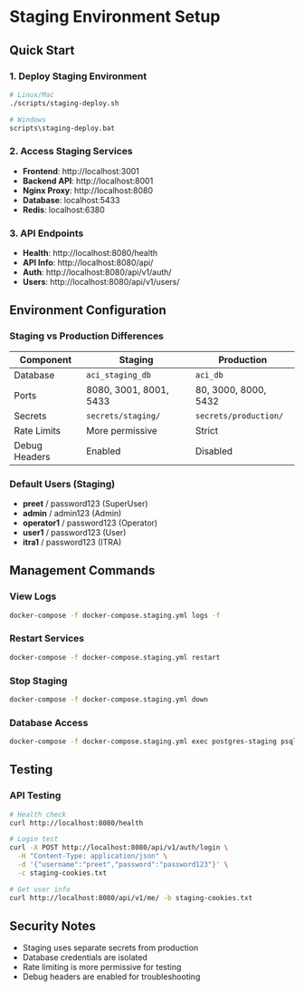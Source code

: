 # Staging Environment Setup

## Quick Start

### 1. Deploy Staging Environment
```bash
# Linux/Mac
./scripts/staging-deploy.sh

# Windows
scripts\staging-deploy.bat
```

### 2. Access Staging Services
- **Frontend**: http://localhost:3001
- **Backend API**: http://localhost:8001  
- **Nginx Proxy**: http://localhost:8080
- **Database**: localhost:5433
- **Redis**: localhost:6380

### 3. API Endpoints
- **Health**: http://localhost:8080/health
- **API Info**: http://localhost:8080/api/
- **Auth**: http://localhost:8080/api/v1/auth/
- **Users**: http://localhost:8080/api/v1/users/

## Environment Configuration

### Staging vs Production Differences
| Component | Staging | Production |
|-----------|---------|------------|
| Database | `aci_staging_db` | `aci_db` |
| Ports | 8080, 3001, 8001, 5433 | 80, 3000, 8000, 5432 |
| Secrets | `secrets/staging/` | `secrets/production/` |
| Rate Limits | More permissive | Strict |
| Debug Headers | Enabled | Disabled |

### Default Users (Staging)
- **preet** / password123 (SuperUser)
- **admin** / admin123 (Admin)
- **operator1** / password123 (Operator)
- **user1** / password123 (User)
- **itra1** / password123 (ITRA)

## Management Commands

### View Logs
```bash
docker-compose -f docker-compose.staging.yml logs -f
```

### Restart Services
```bash
docker-compose -f docker-compose.staging.yml restart
```

### Stop Staging
```bash
docker-compose -f docker-compose.staging.yml down
```

### Database Access
```bash
docker-compose -f docker-compose.staging.yml exec postgres-staging psql -U aci_staging_user -d aci_staging_db
```

## Testing

### API Testing
```bash
# Health check
curl http://localhost:8080/health

# Login test
curl -X POST http://localhost:8080/api/v1/auth/login \
  -H "Content-Type: application/json" \
  -d '{"username":"preet","password":"password123"}' \
  -c staging-cookies.txt

# Get user info
curl http://localhost:8080/api/v1/me/ -b staging-cookies.txt
```

## Security Notes

- Staging uses separate secrets from production
- Database credentials are isolated
- Rate limiting is more permissive for testing
- Debug headers are enabled for troubleshooting